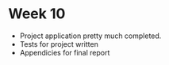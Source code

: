# Week 10

* Project application pretty much completed.
* Tests for project written
* Appendicies for final report
